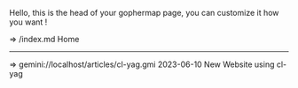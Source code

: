 Hello, this is the head of your gophermap page, you can
customize it how you want !

=>   /index.md Home

------------------------------------------------------------------
=> gemini://localhost/articles/cl-yag.gmi 2023-06-10 New Website using cl-yag
